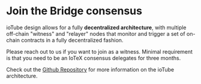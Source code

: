 # Join the Bridge consensus

ioTube design allows for a fully **decentralized architecture**, with multiple off-chain "witness" and "relayer" nodes that monitor and trigger a set of on-chain contracts in a fully decentralized fashion.&#x20;

Please reach out to us if you want to join as a witness. Minimal requirement is that you need to be an IoTeX consensus delegates for three months.

Check out the [Github Repository](https://github.com/iotubeproject/ioTube#deployment) for more information on the ioTube architecture.&#x20;
